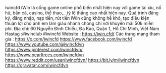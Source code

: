 iwincfd
iWin là cổng game online phổ biến nhất hiện nay với game tài xỉu, nổ hũ, bắn cá, casino, thể thao,...tỷ lệ thắng cao nhất hiện nay. Quá trình đăng ký, đăng nhập, nạp tiền, rút tiền iWin cũng không hề khó, tạo điều kiện thuận lợi cho anh em làm giàu nhanh chóng chỉ với khuyến mãi 50k miễn phí.
Địa chỉ: 60 Nguyễn Đình Chiểu, Đa Kao, Quận 1, Hồ Chí Minh, Việt Nam
Hastag :#iwinclub #iwincfd
Website : <a href="https://iwin.cfd/">https://iwin.cfd/</a>
Các trang mạng tham gia : 
<a href="https://x.com/iwincfd">https://x.com/iwincfd</a>
<a href="https://www.facebook.com/iwincfd">https://www.facebook.com/iwincfd</a>
<a href="https://www.youtube.com/@iwincfdvn">https://www.youtube.com/@iwincfdvn</a>
<a href="https://www.pinterest.com/iwincfdvn/">https://www.pinterest.com/iwincfdvn/</a>
<a href="https://www.pearltrees.com/iwincfdvn">https://www.pearltrees.com/iwincfdvn</a>
<a href="https://www.reddit.com/user/iwincfdvn/">https://www.reddit.com/user/iwincfdvn/</a>
<a href="https://bit.ly/m/iwincfdvn">https://bit.ly/m/iwincfdvn</a>
<a href="https://gravatar.com/iwincfdvn">https://gravatar.com/iwincfdvn</a>
